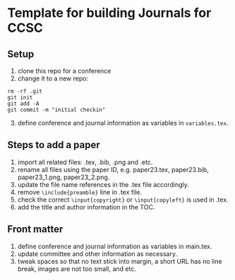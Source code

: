 # Template for building Journals for CCSC

## Setup
1. clone this repo for a conference
2. change it to a new repo:
```
rm -rf .git
git init
git add -A
git commit -m "initial checkin"
```
3. define conference and journal information as variables in `variables.tex`.

## Steps to add a paper
1. import all related files: .tex, .bib, .png and .etc.
2. rename all files using the paper ID, e.g. paper23.tex, paper23.bib,
paper23_1.png, paper23_2.png.
3. update the file name references in the .tex file accordingly.
4. remove `\include{preamble}` line in .tex file.
5. check the correct `\input{copyright}` or  `\input{copyleft}` is used in .tex.
6. add the title and author information in the TOC.

## Front matter
1. define conference and journal information as variables in main.tex.
2. update committee and other information as necessary.
3. tweak spaces so that no text stick into margin, a short URL has no line break,
  images are not too small, and etc.
